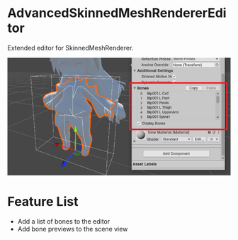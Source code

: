 # AdvancedSkinnedMeshRendererEditor
Extended editor for SkinnedMeshRenderer.

![ScreenShot](screenshot.png)

# Feature List

- Add a list of bones to the editor
- Add bone previews to the scene view

